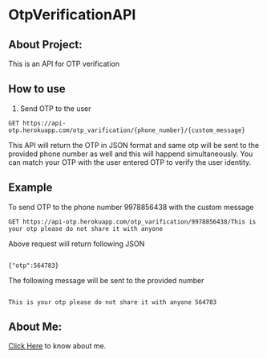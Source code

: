 # OtpVerificationAPI

## About Project:
This is an API for OTP verification


## How to use

1. Send OTP to the user

```
GET https://api-otp.herokuapp.com/otp_varification/{phone_number}/{custom_message}
```
This API will return the OTP in JSON format and same otp will be sent to the provided phone number as well and this will happend simultaneously. 
You can match your OTP with the user entered OTP to verify the user identity.

## Example

To send OTP to the phone number 9978856438 with the custom message

```
GET https://api-otp.herokuapp.com/otp_varification/9978856438/This is your otp please do not share it with anyone
```

Above request will return following JSON  

```

{"otp":564783}

```

The following message will be sent to the provided number

```

This is your otp please do not share it with anyone 564783

```
## About Me:

[Click Here](https://hemendrakhatik.github.io/Portfolio/) to know about me.



